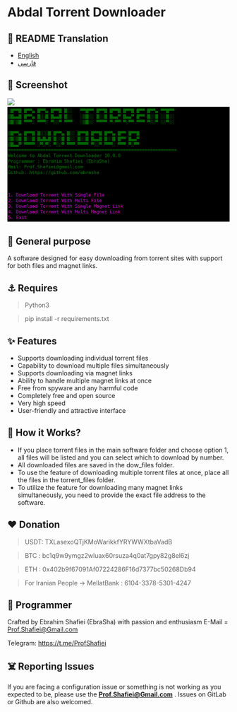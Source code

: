 # Abdal Torrent Downloader

## 🎤 README Translation
- [English](README.md)
- [فارسی](README.fa.md)

## 👀 Screenshot

![](screenshot.jpg)
![](https://github.com/ebrasha/abdal-torrent-downloader/blob/main/screenshot/2024-04-27_18-59-22.jpg)


 ## 💎 General purpose
A software designed for easy downloading from torrent sites with support for both files and magnet links.

## ⚓ Requires
>Python3

> pip install -r  requirements.txt
 

## ✨ Features

- Supports downloading individual torrent files
- Capability to download multiple files simultaneously
-  Supports downloading via magnet links
- Ability to handle multiple magnet links at once
- Free from spyware and any harmful code
- Completely free and open source
- Very high speed
- User-friendly and attractive interface

## 📝️ How it Works?
- If you place torrent files in the main software folder and choose option 1, all files will be listed and you can select which to download by number.
- All downloaded files are saved in the dow_files folder.
- To use the feature of downloading multiple torrent files at once, place all the files in the torrent_files folder.
- To utilize the feature for downloading many magnet links simultaneously, you need to provide the exact file address to the software.


## ❤️ Donation

> USDT:      TXLasexoQTjKMoWarikkfYRYWWXtbaVadB

> BTC :   bc1q9w9ymgz2wluax60rsuza4q0at7gpy82g8el6zj

> ETH :   0x402b9f67091Af07224286F16d7377bc50268Db94

> For Iranian People -> MellatBank : 6104-3378-5301-4247

## 🤵 Programmer
Crafted by Ebrahim Shafiei (EbraSha) with passion and enthusiasm
E-Mail = Prof.Shafiei@Gmail.com

Telegram: https://t.me/ProfShafiei

## ☠️ Reporting Issues

If you are facing a configuration issue or something is not working as you expected to be, please use the **Prof.Shafiei@Gmail.com** . Issues on GitLab  or Github are also welcomed.


